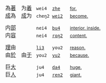 <span id=為></span><!--为|為 9410-->
<big>為[著]()　为[着]()</big>　<tt>wei4   [zhe]()  </tt>　[for.](https://translate.google.com/?sl=zh&tl=en&text=为着)   
<big>[成]()為　[成]()为</big>　<tt>cheŋ2 [wei2]() </tt>　[become.](https://translate.google.com/?sl=zh&tl=en&text=成为)

<span id=内></span><!--7080-->
<big>内[部]()　　　</big>　<tt>nei4  [bu4]()  </tt>　[interior. inside.](https://translate.google.com/?sl=zh&tl=en&text=内部)   
<big>内[容]()　　　</big>　<tt>nei4  [roŋ2]() </tt>　[content.](https://translate.google.com/?sl=zh&tl=en&text=内容)

<span id=由></span><!--2840-->
<big>[理]()由　　　</big>　<tt>[li3]()   you2 </tt>　[reason.](https://translate.google.com/?sl=zh&tl=en&text=理由)   
<big>由[於]()　由[于]()</big>　<tt>you2  [yu2]()  </tt>　[because.](https://translate.google.com/?sl=zh&tl=en&text=由于)

<span id=巨></span><!--568-->
<big>巨[大]()　　　</big>　<tt>ju4   [da4]()  </tt>　[huge.](https://translate.google.com/?sl=zh&tl=en&text=巨大)   
<big>巨[人]()　　　</big>　<tt>ju4   [ren2]() </tt>　[giant.](https://translate.google.com/?sl=zh&tl=en&text=巨人)

